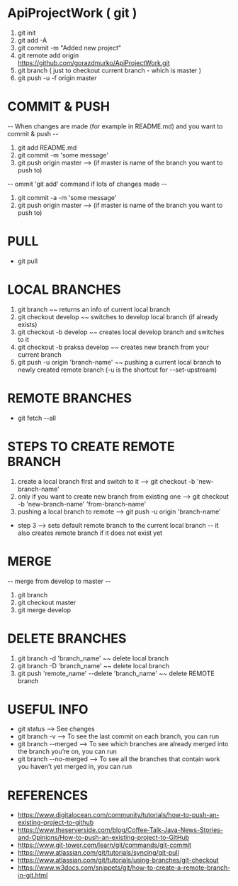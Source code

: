 # ApiProjectWork ( git )

1. git init
2. git add -A
3. git commit -m "Added new project"
4. git remote add origin https://github.com/gorazdmurko/ApiProjectWork.git
5. git branch ( just to checkout current branch - which is master )
6. git push -u -f origin master

# COMMIT & PUSH
-- When changes are made (for example in README.md) and you want to commit & push --

1. git add README.md
2. git commit -m 'some message'
3. git push origin master --> (if master is name of the branch you want to push to)

-- ommit 'git add' command if lots of changes made --

1. git commit -a -m 'some message'
2. git push origin master --> (if master is name of the branch you want to push to)
 
# PULL
- git pull

# LOCAL BRANCHES
1. git branch ~~ returns an info of current local branch
2. git checkout develop ~~ switches to develop local branch (if already exists)
3. git checkout -b develop ~~ creates local develop branch and switches to it
4. git checkout -b praksa develop ~~ creates new branch from your current branch
5. git push -u origin 'branch-name' ~~ pushing a current local branch to newly created remote branch (-u is the shortcut for --set-upstream)

# REMOTE BRANCHES
- git fetch --all
# STEPS TO CREATE REMOTE BRANCH
1. create a local branch first and switch to it --> git checkout -b 'new-branch-name'
2. only if you want to create new branch from existing one --> git checkout -b 'new-branch-name' 'from-branch-name'
3. pushing a local branch to remote --> git push -u origin 'branch-name'
- step 3 --> sets default remote branch to the current local branch -- it also creates remote branch if it does not exist yet

# MERGE
-- merge from develop to master --

1. git branch
2. git checkout master
3. git merge develop

# DELETE BRANCHES
1. git branch -d 'branch_name' ~~ delete local branch
2. git branch -D 'branch_name' ~~ delete local branch
3. git push 'remote_name' --delete 'branch_name' ~~ delete REMOTE branch

# USEFUL INFO
- git status --> See changes
- git branch -v --> To see the last commit on each branch, you can run
- git branch --merged --> To see which branches are already merged into the branch you’re on, you can run
- git branch --no-merged --> To see all the branches that contain work you haven’t yet merged in, you can run

# REFERENCES
- https://www.digitalocean.com/community/tutorials/how-to-push-an-existing-project-to-github
- https://www.theserverside.com/blog/Coffee-Talk-Java-News-Stories-and-Opinions/How-to-push-an-existing-project-to-GitHub
- https://www.git-tower.com/learn/git/commands/git-commit
- https://www.atlassian.com/git/tutorials/syncing/git-pull
- https://www.atlassian.com/git/tutorials/using-branches/git-checkout
- https://www.w3docs.com/snippets/git/how-to-create-a-remote-branch-in-git.html
